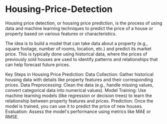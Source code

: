 # Housing-Price-Detection
Housing price detection, or housing price prediction, is the process of using data and machine learning techniques to predict the price of a house or property based on various features or characteristics.

The idea is to build a model that can take data about a property (e.g., square footage, number of rooms, location, etc.) and predict its market price. This is typically done using historical data, where the prices of previously sold houses are used to identify patterns and relationships that can help forecast future prices.

Key Steps in Housing Price Prediction:
Data Collection: Gather historical housing data with details like property features and their corresponding prices.
Data Preprocessing: Clean the data (e.g., handle missing values, convert categorical data into numerical values).
Model Training: Use machine learning models (like regression or decision trees) to learn the relationship between property features and prices.
Prediction: Once the model is trained, you can use it to predict the price of new houses.
Evaluation: Assess the model's performance using metrics like MAE or RMSE.
